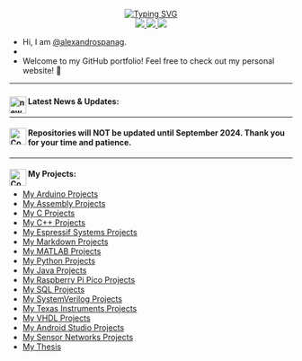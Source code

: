 <p align="center">
<a href="https://github.com/alexandrospanag">
    

    
    
<img src="https://readme-typing-svg.demolab.com?font=Georgia&size=18&duration=1500&pause=1000&multiline=true&width=500&height=80&lines=Alexandros+Panagiotakopoulos;IoT+Developer+%7C+Embedded+Software+Engineer;+Middleware+Engineer+%7C+Hardware+Engineer+%7C+Programmer" alt="Typing SVG" />
</a>
<br/>

<a href="https://github.com/AlexandrosPanag?tab=followers">
    <img src="https://img.shields.io/github/followers/alexandrospanag?style=for-the-badge">    
</a> 
    
<a href="https://alexandrospanag.github.io">
    <img src="https://img.shields.io/website?style=for-the-badge&up_color=blue&up_message=UP&url=https%3A%2F%2Falexandrospanag.github.io">
</a>

    
<a href="https://www.linkedin.com/in/αλέξανδρος-παναγιωτακόπουλος/">
    <img src="https://img.shields.io/badge/LinkedIn-0077B5?style=for-the-badge&logo=linkedin&logoColor=white">
</a>

<!---
<a href='https://scholar.google.com/citations?hl=en&user=dPClR8UAAAAJ' target="_blank">
    <img alt='GoogleScholar' src='https://img.shields.io/badge/Scholar-100000?style=for-the-badge&logo=GoogleScholar&logoColor=white&&color=0181FF'>
</a>
!-->



</p>


* Hi, I am [@alexandrospanag](https://github.com/alexandrospanag).
* 
*  Welcome to my GitHub portfolio! Feel free to check out my personal website! 👋



---

###  <h4 align="left"> <img align="left" alt="news" width="30" src="https://i.giphy.com/media/jInvy4bbeCXuUtl4Sk/giphy.webp"> Latest News & Updates: </h4>
---


 <h4 align="left"> <img align="left" alt="Coding" width="30" src="https://i.giphy.com/media/MaEHwVOESdbRwrF971/giphy.webp">Repositories will NOT be updated until September 2024. Thank you for your time and patience. </h4>





[github]: https://alexandrospanag.github.io
[linkedin]: https://www.linkedin.com/in/αλέξανδρος-παναγιωτακόπουλος/




</p>



---
 <h4 align="left"> <img align="left" alt="Coding" width="30" src="https://i.giphy.com/media/3BBv1D4AFbJkY/giphy.webp">My Projects: </h4>


<!-- BLOG-POST-LIST:START -->

- [My Arduino Projects](https://github.com/AlexandrosPanag/My_Arduino_Projects)
- [My Assembly Projects](https://github.com/AlexandrosPanag/My_Assembly_Projects)
- [My C Projects](https://github.com/AlexandrosPanag/My_C_Projects)
- [My C++ Projects](https://github.com/AlexandrosPanag/My_CPlusPlus_Projects)
- [My Espressif Systems Projects](https://github.com/AlexandrosPanag/My_Espressif_Projects)
- [My Markdown Projects](https://github.com/AlexandrosPanag/My_Markdown_Projects)
- [My MATLAB Projects](https://github.com/AlexandrosPanag/My_MATLAB_Projects)
- [My Python Projects](https://github.com/AlexandrosPanag/My_Python_Projects)
- [My Java Projects](https://github.com/AlexandrosPanag/My_Java_Projects)
- [My Raspberry Pi Pico Projects](https://github.com/AlexandrosPanag/My_Raspberry_Pi_Pico_Projects)
- [My SQL Projects](https://github.com/AlexandrosPanag/My_SQL_Projects)
- [My SystemVerilog Projects](https://github.com/AlexandrosPanag/My_System_Verilog_Projects)
- [My Texas Instruments Projects](https://github.com/AlexandrosPanag/My_TI_Projects)
- [My VHDL Projects](https://github.com/AlexandrosPanag/My_VHDL_Projects)
- [My Android Studio Projects](https://github.com/AlexandrosPanag/My_Android_Studio_Projects)
- [My Sensor Networks Projects](https://github.com/AlexandrosPanag/Sensor_Networks_Bluetooth_Project)
- [My Thesis](https://github.com/AlexandrosPanag/My_Thesis)








